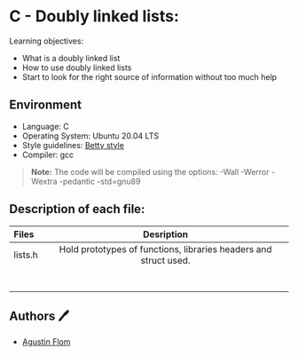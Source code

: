 # C - Doubly linked lists:

Learning objectives:

* What is a doubly linked list
* How to use doubly linked lists
* Start to look for the right source of information without too much help

## Environment 
* Language: C
* Operating System: Ubuntu 20.04 LTS
* Style guidelines: [Betty style](https://github.com/holbertonschool/Betty/wiki)
* Compiler: gcc 
 > **Note:** The code will be compiled using the options: -Wall -Werror -Wextra -pedantic -std=gnu89

## Description of each file:

| Files          |Desription
|:----------------|:-------------------------------:|
|lists.h |Hold prototypes of functions, libraries headers and struct used.
| |
| |
| |
| |
| |
| |
| |

## Authors :pen:

* [Agustin Flom](https://www.linkedin.com/in/agustin-f/)
